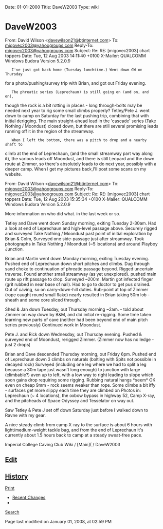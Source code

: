 Date: 01-01-2000
Title: DaveW2003
Type: wiki


DaveW2003 
=========





From: David Wilson &lt;davewilson21@btinternet.com&gt; To:
migovec2003@yahoogroups.com Reply-To: migovec2003@yahoogroups.com
Subject: Re: RE: \[migovec2003\] chart toppers Date: Tue, 12 Aug 2003
14:11:40 +0100 X-Mailer: QUALCOMM Windows Eudora Version 5.2.0.9





       I've just got back home (Tuesday lunchtime.) Went down GW on Thursday 

for a photo/pushing/survey trip with Brian, and got out Friday evening.

       The phreatic series (Leprechaun) is still going on (and on, and on), 

though the rock is a bit rotting in places - long through-bolts may be
needed next year to rig some small climbs properly? Tetley/Pete J. went
down to camp on Saturday for the last pushing trip, combining that with
initial derigging. The main straight-ahead lead in the 'cascade' series
(Take Nothing / Moondust) closed down, but there are still several
promising leads running off it in the region of the streamway.





       When I left the bottom, there was a pitch to drop and a nearby shaft to 

climb at the end of Leprechaun, (and the small streamway part way along
it), the various leads off Moondust, and there is still Leopard and the
down route at Zimmer, so there's absolutely loads to do next year,
possibly with a deeper camp. When I get my pictures back,I'll post some
scans on my website.

From: David Wilson &lt;davewilson21@btinternet.com&gt; To:
migovec2003@yahoogroups.com Reply-To: migovec2003@yahoogroups.com
Subject: Re: RE: \[migovec2003\] chart toppers Date: Tue, 12 Aug 2003
15:35:34 +0100 X-Mailer: QUALCOMM Windows Eudora Version 5.2.0.9

More information on who did what. in the last week or so.

Tetley and Dave went down Sunday morning, exiting Tuesday 2-30am. Had a
look at end of Leprechaun and high-level passage above. Securely rigged
and surveyed Take Nothing / Moondust past point of initial exploration
by Brian & Colm, Surveyed one side-passage just after streamway. Took
photographs in Take Nothing / Moondust (\~5 locations) and around
Playboy Junction.

Brian and Martin went down Monday morning, exiting Tuesday evening.
Pushed end of Leprechaun down short pitches and climbs. Dug through sand
choke to continuation of phreatic passage beyond. Rigged uncertain
traverse. Found another small streamway (as yet unexplored). pushed main
route up rift passage to drop. Surveyed \~200m. Martin got infected
finger (grit rubbed in near base of nail). Had to go to doctor to get
pus drained. Out of caving, so on carry-down-hill duties. Rub-point at
top of Zimmer (rope caught round small flake) nearly resulted in Brian
taking 50m lob - sheath and some core sliced through.

Shed & Jan down Tuesday, out Thursday morning \~2am. - told about Zimmer
on way down by B&M, and did initial re-rigging. Some time taken learning
new parts of cave (neither had been beyond end of main pitch series
previously) Continued work in Moondust.

Pete J. and Rick down Wednesday, out Thursday evening. Pushed & surveyed
end of Moondust, rerigged Zimmer. (Zimmer now has no ledge - just 2
drops)

Brian and Dave descended Thursday morning, out Friday 6pm. Pushed end of
Leprechaun down 3 climbs on naturals (bolting with Spits not possible in
decayed rock) Surveyed (including one leg where we had to split a leg
because a 30m tape just wasn't long enough) to junction with large
(climbable?) aven up to left, with a low way to right leading to slope
which soon gains drop requiring some rigging. Rubbing natural hangs
\*seem\* OK even on cheap 9mm - rock seems weaker than rope. Some climbs
a bit iffy - surfaces get more slippy each time they are climbed on
Photos in: Leprechaun (\~ 4 locations), the oxbow bypass in highway 52,
Camp X-ray, and the pitcheads of Space Odyssey and Tesselator on way
out.

Saw Tetley & Pete J set off down Saturday just before I walked down to
Ravne with my gear.

A nice steady climb from camp X-ray to the surface is about 6 hours with
light/medium-weight tackle bag, and from the end of Leprechaun it's
currently about 1.5 hours back to camp at a steady sweat-free pace.







Imperial College Caving Club Wiki /
[Main]( /
DaveW2003





[Edit](DaveW2003?action=edit)
-
[History](DaveW2003?action=diff)
-
[Print](DaveW2003?action=print)
- [Recent
Changes](RecentChanges)
-
[Search](https://union.ic.ac.uk/rcc/caving/old/wiki/edit.php?n=Site.Search)





Page last modified on January 01, 2008, at 02:59 PM




